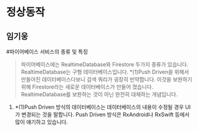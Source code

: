 정상동작
=======
임기웅
------



#파이어베이스 서비스의 종류 및 특징

 >   파이어베이스에는 RealtimeDatabase와 Firestore 두가지 종류가 있습니다.
 >   RealtimeDatabase는 구형 데이터베이스입니다. *(1)Push Driven을 위해서 만들어진
 >   데이터베이스다보니 검색 쿼리가 굉장히 빈약합니다. 이것을 보완하기 위해
 >   Firestore라는 새로운 데이터베이스가 만들어 졌습니다. 
 >   RealtimeDatabase를 보완하는 것이 아닌 완전히 대체하는 개념입니다.

1. *(1)Push Driven 방식의 데이터베이스는 데이터베이스의 내용이 수정될 경우 UI가 변경되는 것을 말합니다. Push Driven 방식은 RxAndroid나 RxSwift 등에서 많이 얘기하고 있습니다.